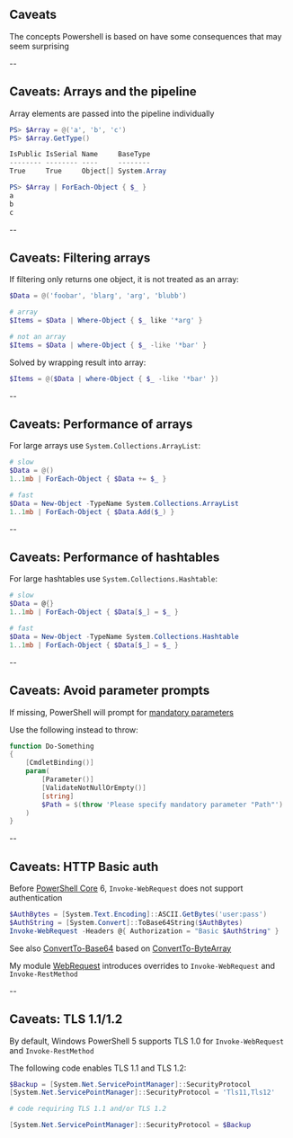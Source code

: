 <!-- .slide: id="caveats" -->

## Caveats

The concepts Powershell is based on have some consequences that may seem surprising

--

<!-- .slide: id="pipeline_array" -->

## Caveats: Arrays and the pipeline

Array elements are passed into the pipeline individually

```powershell
PS> $Array = @('a', 'b', 'c')
PS> $Array.GetType()

IsPublic IsSerial Name     BaseType
-------- -------- ----     --------
True     True     Object[] System.Array

PS> $Array | ForEach-Object { $_ }
a
b
c
```

--

<!-- .slide: id="array_filters" -->

## Caveats: Filtering arrays

If filtering only returns one object, it is not treated as an array:

```powershell
$Data = @('foobar', 'blarg', 'arg', 'blubb')

# array
$Items = $Data | Where-Object { $_ like '*arg' }

# not an array
$Items = $Data | where-Object { $_ -like '*bar' }
```

Solved by wrapping result into array:

```powershell
$Items = @($Data | where-Object { $_ -like '*bar' })
```

--

<!-- .slide: id="array_performance" -->

## Caveats: Performance of arrays

For large arrays use `System.Collections.ArrayList`:

```powershell
# slow
$Data = @()
1..1mb | ForEach-Object { $Data += $_ }

# fast
$Data = New-Object -TypeName System.Collections.ArrayList
1..1mb | ForEach-Object { $Data.Add($_) }
```

--

<!-- .slide: id="hashtable_performance" -->

## Caveats: Performance of hashtables

For large hashtables use `System.Collections.Hashtable`:

```powershell
# slow
$Data = @{}
1..1mb | ForEach-Object { $Data[$_] = $_ }

# fast
$Data = New-Object -TypeName System.Collections.Hashtable
1..1mb | ForEach-Object { $Data[$_] = $_ }
```

--

<!-- .slide: id="parameter_prompt" -->

## Caveats: Avoid parameter prompts

If missing, PowerShell will prompt for [mandatory parameters](#/parameter_validation)

Use the following instead to throw:

```powershell
function Do-Something
{
    [CmdletBinding()]
    param(
        [Parameter()]
        [ValidateNotNullOrEmpty()]
        [string]
        $Path = $(throw 'Please specify mandatory parameter "Path"')
    )
}
```

--

<!-- .slide: id="basic_authentication" -->

## Caveats: HTTP Basic auth

Before [PowerShell Core](#/cross_platform) 6, `Invoke-WebRequest` does not support authentication

```powershell
$AuthBytes = [System.Text.Encoding]::ASCII.GetBytes('user:pass')
$AuthString = [System.Convert]::ToBase64String($AuthBytes)
Invoke-WebRequest -Headers @{ Authorization = "Basic $AuthString" }
```

See also [ConvertTo-Base64](https://github.com/nicholasdille/PowerShell-Helpers/blob/master/Helpers/Public/ConvertTo-Base64.ps1) based on [ConvertTo-ByteArray](https://github.com/nicholasdille/PowerShell-Helpers/blob/master/Helpers/Public/ConvertTo-ByteArray.ps1)

My module [WebRequest](https://github.com/nicholasdille/PowerShell-WebRequest) introduces overrides to `Invoke-WebRequest` and `Invoke-RestMethod`

--

<!-- .slide: id="tls" -->

## Caveats: TLS 1.1/1.2

By default, Windows PowerShell 5 supports TLS 1.0 for `Invoke-WebRequest` and `Invoke-RestMethod`

The following code enables TLS 1.1 and TLS 1.2:

```powershell
$Backup = [System.Net.ServicePointManager]::SecurityProtocol
[System.Net.ServicePointManager]::SecurityProtocol = 'Tls11,Tls12'

# code requiring TLS 1.1 and/or TLS 1.2

[System.Net.ServicePointManager]::SecurityProtocol = $Backup
```
